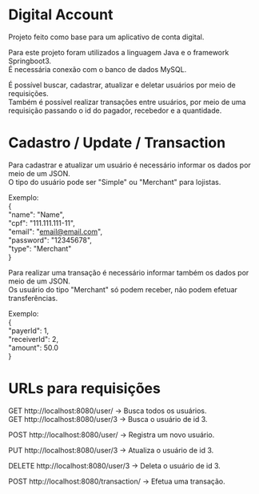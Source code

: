 # Digital Account

Projeto feito como base para um aplicativo de conta digital.

Para este projeto foram utilizados a linguagem Java e o framework Springboot3. <br>
É necessária conexão com o banco de dados MySQL.

É possível buscar, cadastrar, atualizar e deletar usuários por meio de requisições. <br>
Também é possível realizar transações entre usuários, por meio de uma requisição passando o id do pagador, recebedor e a quantidade.

# Cadastro / Update / Transaction

Para cadastrar e atualizar um usuário é necessário informar os dados por meio de um JSON. <br>
O tipo do usuário pode ser "Simple" ou "Merchant" para lojistas. <br>

Exemplo: <br>
{ <br>
    "name": "Name", <br>
    "cpf": "111.111.111-11", <br>
    "email": "email@email.com", <br>
    "password": "12345678", <br>
    "type": "Merchant" <br>
} <br>

Para realizar uma transação é necessário informar também os dados por meio de um JSON. <br>
Os usuário do tipo "Merchant" só podem receber, não podem efetuar transferências. <br>

Exemplo: <br>
{ <br>
	"payerId": 1, <br>
	"receiverId": 2, <br>
	"amount": 50.0 <br>
} <br>

# URLs para requisições

GET http://localhost:8080/user/ -> Busca todos os usuários. <br>
GET http://localhost:8080/user/3 -> Busca o usuário de id 3. <br>

POST http://localhost:8080/user/ -> Registra um novo usuário. <br>

PUT http://localhost:8080/user/3 -> Atualiza o usuário de id 3. <br>

DELETE http://localhost:8080/user/3 -> Deleta o usuário de id 3. <br>

POST http://localhost:8080/transaction/ -> Efetua uma transação. <br>
